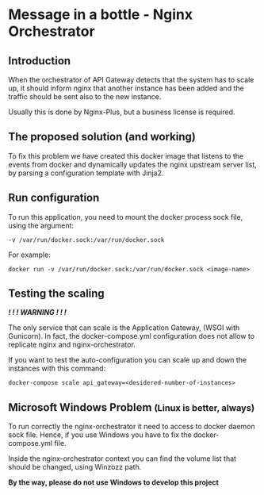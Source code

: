 # Message in a bottle - Nginx Orchestrator



## Introduction

When the orchestrator of API Gateway detects
that the system has to scale up, it should
inform nginx that another instance has been
added and the traffic should be sent also to the new instance.

Usually this is done by Nginx-Plus, but a business
license is required.

## The proposed solution (and working)

To fix this problem
we have created this docker image that listens to
the events from docker and dynamically updates the nginx
upstream server list, by parsing a configuration template
with Jinja2.

## Run configuration

To run this application, you need to mount
the docker process sock file, using the argument:

`-v /var/run/docker.sock:/var/run/docker.sock`

For example:

`docker run -v /var/run/docker.sock:/var/run/docker.sock <image-name>`


## Testing the scaling

***! ! ! WARNING ! ! !***

The only service that can scale is the Application Gateway,
(WSGI with Gunicorn). In fact, the docker-compose.yml
configuration does not allow to replicate nginx and nginx-orchestrator.

If you want to test the auto-configuration you can scale up and down
the instances with this command:

`docker-compose scale api_gateway=<desidered-number-of-instances>`

## Microsoft Windows Problem <small>(Linux is better, always)</small>

To run correctly the nginx-orchestrator it need to access
to docker daemon sock file. Hence, if you use Windows you have to
fix the docker-compose.yml file.

Inside the nginx-orchestrator context you can find the volume list
that should be changed, using Winzozz path.

**By the way, please do not use Windows to develop this project**

